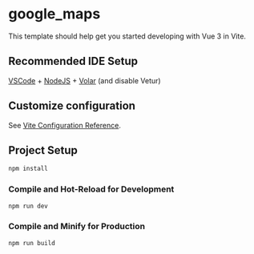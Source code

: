 # google_maps

This template should help get you started developing with Vue 3 in Vite.

## Recommended IDE Setup

[VSCode](https://code.visualstudio.com/) + [NodeJS](https://marketplace.visualstudio.com/items?itemName=1YiB.nodejs-bundle) + [Volar](https://marketplace.visualstudio.com/items?itemName=Vue.volar) (and disable Vetur)

## Customize configuration

See [Vite Configuration Reference](https://vitejs.dev/config/).

## Project Setup

```sh
npm install
```

### Compile and Hot-Reload for Development

```sh
npm run dev
```

### Compile and Minify for Production

```sh
npm run build
```
